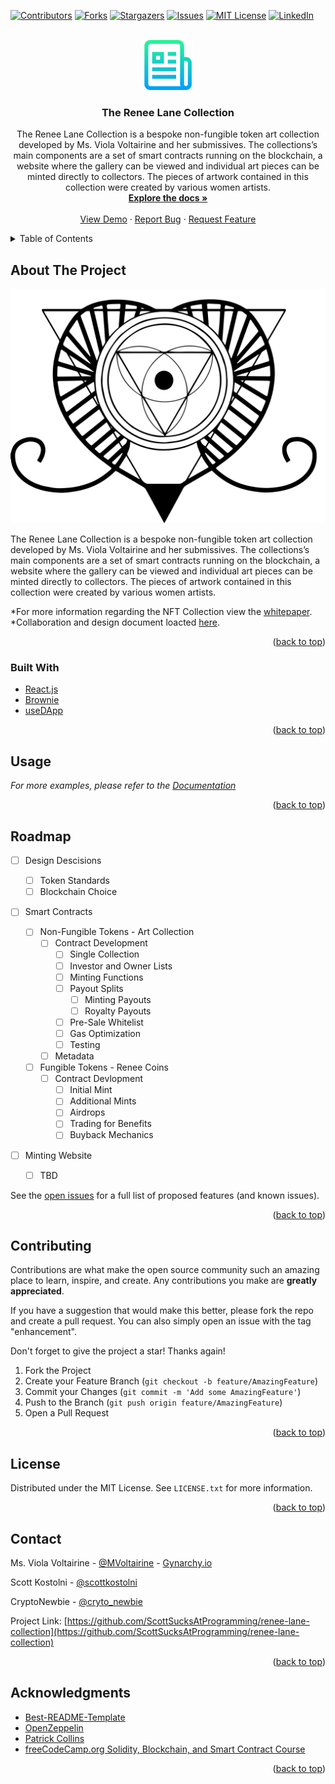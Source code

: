 <div  id="top"></div>
<!--
*** Thanks for checking out the Best-README-Template. If you have a suggestion
*** that would make this better, please fork the repo and create a pull request
*** or simply open an issue with the tag "enhancement".
*** Don't forget to give the project a star!
*** Thanks again! Now go create something AMAZING! :D
-->

<!-- PROJECT SHIELDS -->
<!--
*** I'm using markdown "reference style" links for readability.
*** Reference links are enclosed in brackets [ ] instead of parentheses ( ).
*** See the bottom of this document for the declaration of the reference variables
*** for contributors-url, forks-url, etc. This is an optional, concise syntax you may use.
*** https://www.markdownguide.org/basic-syntax/#reference-style-links
-->

[![Contributors][contributors-shield]][contributors-url]
[![Forks][forks-shield]][forks-url]
[![Stargazers][stars-shield]][stars-url]
[![Issues][issues-shield]][issues-url]
[![MIT License][license-shield]][license-url]
[![LinkedIn][linkedin-shield]][linkedin-url]

<!-- PROJECT LOGO -->
<br />
<div  align="center">
    <a  href="https://github.com/ScottSucksAtProgramming/renee-lane-collection">
    <img  src="/images/logo.png"  alt="Logo"  width="80"  height="80">
    </a>

<h3  align="center">The Renee Lane Collection</h3>

<p  align="center">
    The Renee Lane Collection is a bespoke non-fungible token art collection developed by Ms. Viola Voltairine and her submissives. The collections’s main components are a set of smart contracts running on the blockchain, a website where the gallery can be viewed and individual art pieces can be minted directly to collectors. The pieces of artwork contained in this collection were created by various women artists.
    <br />
    <a  href="https://github.com/ScottSucksAtProgramming/renee-lane-collection"><strong>Explore the docs »</strong></a>
    <br />
    <br />
    <a  href="https://github.com/ScottSucksAtProgramming/renee-lane-collection">View Demo</a>
    ·
    <a  href="https://github.com/ScottSucksAtProgramming/renee-lane-collection/issues">Report Bug</a>
    ·
    <a  href="https://github.com/ScottSucksAtProgramming/renee-lane-collection/issues">Request Feature</a>
</p>

</div>

<!-- TABLE OF CONTENTS -->
<details>
    <summary>Table of Contents</summary>
    <ol>
        <li>
            <a  href="#about-the-project">About The Project</a>
            <ul>
                <li><a  href="#built-with">Built With</a></li>
            </ul>
        </li>
        <li>
            <a  href="#getting-started">Getting Started</a>
            <ul>
                <li><a  href="#prerequisites">Prerequisites</a></li>
                <li><a  href="#installation">Installation</a></li>
            </ul>
        </li>
        <li><a  href="#usage">Usage</a></li>
        <li><a  href="#roadmap">Roadmap</a></li>
        <li><a  href="#contributing">Contributing</a></li>
        <li><a  href="#license">License</a></li>
        <li><a  href="#contact">Contact</a></li>
        <li><a  href="#acknowledgments">Acknowledgments</a></li>
    </ol>
</details>

<!-- ABOUT THE PROJECT -->

## About The Project

[![Cathexis House Screen Shot][product-screenshot]](https://gynarchy.io)

The Renee Lane Collection is a bespoke non-fungible token art collection developed by Ms. Viola Voltairine and her submissives. The collections’s main components are a set of smart contracts running on the blockchain, a website where the gallery can be viewed and individual art pieces can be minted directly to collectors. The pieces of artwork contained in this collection were created by various women artists.

*For more information regarding the NFT Collection view the [whitepaper](https://assets.website-files.com/621167ee0b0a4ac70dfcf374/6223c38bdea9db9bbb79398f_ReneeLaneNFTCollection.pdf).
*Collaboration and design document loacted [here](https://bit.ly/rl_collab).

<p  align="right">(<a  href="#top">back to top</a>)</p>

### Built With

- [React.js](https://reactjs.org/)
- [Brownie](https://eth-brownie.readthedocs.io/)
- [useDApp](https://usedapp.io/)

<p  align="right">(<a  href="#top">back to top</a>)</p>

<!-- GETTING STARTED -->
<!-- Temporarily Removed
## Getting Started

This is an example of how you may give instructions on setting up your project locally.

To get a local copy up and running follow these simple example steps.

### Prerequisites

This is an example of how to list things you need to use the software and how to install them.

* npm
    ```sh
npm install npm@latest -g
    ```
-->

<!-- Temporarily Removed

### Installation

_Below is an example of how you can instruct your audience on installing and setting up your app. This template doesn't rely on any external dependencies or services._

1. Get a free API Key at [https://example.com](https://example.com)
2. Clone the repo
   ```sh
   git clone https://github.com/your_username_/Project-Name.git
   ```
3. Install NPM packages
   ```sh
   npm install
   ```
4. Enter your API in `config.js`
   ```js
   const API_KEY = 'ENTER YOUR API';
   ```

<p align="right">(<a href="#top">back to top</a>)</p>
-->

<!-- USAGE EXAMPLES -->

## Usage

_For more examples, please refer to the [Documentation](https://bit.ly/rl_collab)_

<p align="right">(<a href="#top">back to top</a>)</p>

<!-- ROADMAP -->

## Roadmap

- [ ] Design Descisions

  - [ ] Token Standards
  - [ ] Blockchain Choice

- [ ] Smart Contracts

  - [ ] Non-Fungible Tokens - Art Collection
    - [ ] Contract Development
      - [ ] Single Collection
      - [ ] Investor and Owner Lists
      - [ ] Minting Functions
      - [ ] Payout Splits
        - [ ] Minting Payouts
        - [ ] Royalty Payouts
      - [ ] Pre-Sale Whitelist
      - [ ] Gas Optimization
      - [ ] Testing
    - [ ] Metadata
  - [ ] Fungible Tokens - Renee Coins
    - [ ] Contract Devlopment
      - [ ] Initial Mint
      - [ ] Additional Mints
      - [ ] Airdrops
      - [ ] Trading for Benefits
      - [ ] Buyback Mechanics

- [ ] Minting Website
  - [ ] TBD

See the [open issues](https://github.com/ScottSucksAtProgramming/renee-lane-collection/issues) for a full list of proposed features (and known issues).

<p  align="right">(<a  href="#top">back to top</a>)</p>

<!-- CONTRIBUTING -->

## Contributing

Contributions are what make the open source community such an amazing place to learn, inspire, and create. Any contributions you make are **greatly appreciated**.

If you have a suggestion that would make this better, please fork the repo and create a pull request. You can also simply open an issue with the tag "enhancement".

Don't forget to give the project a star! Thanks again!

1. Fork the Project
2. Create your Feature Branch (`git checkout -b feature/AmazingFeature`)
3. Commit your Changes (`git commit -m 'Add some AmazingFeature'`)
4. Push to the Branch (`git push origin feature/AmazingFeature`)
5. Open a Pull Request

<p  align="right">(<a  href="#top">back to top</a>)</p>

<!-- LICENSE -->

## License

Distributed under the MIT License. See `LICENSE.txt` for more information.

<p  align="right">(<a  href="#top">back to top</a>)</p>

<!-- CONTACT -->

## Contact

Ms. Viola Voltairine - [@MVoltairine](https://twitter.com/@MVoltairine) - [Gynarchy.io](https://www.gynarchy.io/)

Scott Kostolni - [@scottkostolni](https://twitter.com/@scottkostolni)

CryptoNewbie - [@cryto_newbie](https://twitter.com/cryto_newbie)

Project Link: [https://github.com/ScottSucksAtProgramming/renee-lane-collection](https://github.com/ScottSucksAtProgramming/renee-lane-collection)

<p  align="right">(<a  href="#top">back to top</a>)</p>

<!-- ACKNOWLEDGMENTS -->

## Acknowledgments

- [Best-README-Template](https://github.com/othneildrew/Best-README-Template)
- [OpenZeppelin](https://openzeppelin.com/)
- [Patrick Collins](https://github.com/PatrickAlphaC)
- [freeCodeCamp.org Solidity, Blockchain, and Smart Contract Course](https://www.youtube.com/watch?v=M576WGiDBdQ)

<p  align="right">(<a  href="#top">back to top</a>)</p>

<!-- MARKDOWN LINKS & IMAGES -->

<!-- https://www.markdownguide.org/basic-syntax/#reference-style-links -->

[contributors-shield]: https://img.shields.io/github/contributors/ScottSucksAtProgramming/renee-lane-collection.svg?style=for-the-badge
[contributors-url]: https://github.com/ScottSucksAtProgramming/renee-lane-collection/graphs/contributors
[forks-shield]: https://img.shields.io/github/forks/ScottSucksAtProgramming/renee-lane-collection.svg?style=for-the-badge
[forks-url]: https://github.com/ScottSucksAtProgramming/renee-lane-collection/network/members
[stars-shield]: https://img.shields.io/github/stars/ScottSucksAtProgramming/renee-lane-collection.svg?style=for-the-badge
[stars-url]: https://github.com/ScottSucksAtProgramming/renee-lane-collection/stargazers
[issues-shield]: https://img.shields.io/github/issues/ScottSucksAtProgramming/renee-lane-collection.svg?style=for-the-badge
[issues-url]: https://github.com/ScottSucksAtProgramming/renee-lane-collection/issues
[license-shield]: https://img.shields.io/github/license/ScottSucksAtProgramming/renee-lane-collection.svg?style=for-the-badge
[license-url]: https://github.com/ScottSucksAtProgramming/renee-lane-collection/blob/master/LICENSE.txt
[linkedin-shield]: https://img.shields.io/badge/-LinkedIn-black.svg?style=for-the-badge&logo=linkedin&colorB=555
[linkedin-url]: https://linkedin.com/in/scottkostolni
[product-screenshot]: images/cathexis-house-logo.jpeg
